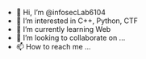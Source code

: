 - 👋 Hi, I’m @infosecLab6104
- 👀 I’m interested in C++, Python, CTF
- 🌱 I’m currently learning Web
- 💞️ I’m looking to collaborate on ...
- 📫 How to reach me ...

<!---
infosecLab6104/infosecLab6104 is a ✨ special ✨ repository because its `README.md` (this file) appears on your GitHub profile.
You can click the Preview link to take a look at your changes.
--->
